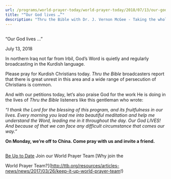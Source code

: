 ```yaml
---
url: /programs/world-prayer-today/world-prayer-today/2018/07/13/our-god-lives
title: "“Our God lives …”"
description: "Thru the Bible with Dr. J. Vernon McGee - Taking the whole Word to the whole world"
---
```







## 
 “Our God lives …”


July 13, 2018




In northern Iraq not far from Irbil, God’s Word is quietly and regularly broadcasting in the Kurdish language.  


Please pray for Kurdish Christians today. *Thru the Bible* broadcasters report that there is great unrest in this area and a wide range of persecution of Christians is common.


And with our petitions today, let’s also praise God for the work He is doing in the lives of *Thru the Bible* listeners like this gentleman who wrote:


*“I thank the Lord for the blessing of this program, and its fruitfulness in our lives. Every morning you lead me into beautiful meditation and help me understand the Word, leading me in it throughout the day. Our God LIVES! And because of that we can face any difficult circumstance that comes our way.”*


**On Monday, we’re off to China. Come pray with us and invite a friend.**







## 




[Be Up to Date](http://feeds.feedburner.com/WorldPrayerToday "World Prayer Today RSS Feed")
Join our World Prayer Team
[Why join the  

World Prayer Team?](http://ttb.org/resources/articles-news/news/2017/03/26/keep-it-up-world-prayer-team!)




